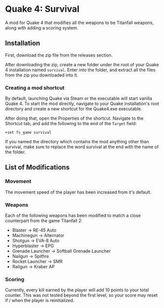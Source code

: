 # Quake 4: Survival

A mod for Quake 4 that modifies all the weapons to be Titanfall weapons, along with adding a scoring system.

## Installation

First, download the zip file from the releases section.

After downloading the zip, create a new folder under the root of your Quake 4 installation named `survival`.
Enter into the folder, and extract all the files from the zip you downloaded into it.

### Creating a mod shortcut

By default, launching Quake via Steam or the executable will start vanilla Quake 4.
To start the mod directly, navigate to your Quake installation's root directory and create a new shortcut 
for the Quake4.exe executable.

After doing that, open the Properties of the shortcut. Navigate to the Shortcut tab, and add the following
to the end of the `Target` field:

```
+set fs_game survival
``` 

If you named the directory which contains the mod anything other than survival, make sure to replace the word survival at the end
with the name of the folder.

## List of Modifications

### Movement
The movement speed of the player has been increased from it's default. 

### Weapons
Each of the following weapons has been modified to match a close counterpart from the game Titanfall 2:

- Blaster -> RE-45 Auto
- Machinegun -> Alternator
- Shotgun -> EVA-8 Auto
- Hyperblaster -> EPG
- Grenade Launcher -> Softball Grenade Launcher
- Nailgun -> Spitfire
- Rocket Launcher -> SMR
- Railgun -> Kraber AP

### Scoring
Currently, every kill earned by the player will add 10 points to your total counter. This was not tested beyond the first level,
so your score may reset if / when the player is reinitialized.

